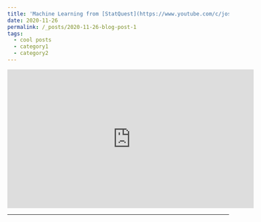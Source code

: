 ```yaml
---
title: 'Machine Learning from [StatQuest](https://www.youtube.com/c/joshstarmer)'
date: 2020-11-26
permalink: /_posts/2020-11-26-blog-post-1
tags:
  - cool posts
  - category1
  - category2
---
```


<iframe width="560" height="315" src="https://www.youtube.com/embed/videoseries?list=PLblh5JKOoLUICTaGLRoHQDuF_7q2GfuJF" frameborder="0" allow="accelerometer; autoplay; clipboard-write; encrypted-media; gyroscope; picture-in-picture" allowfullscreen></iframe>

------